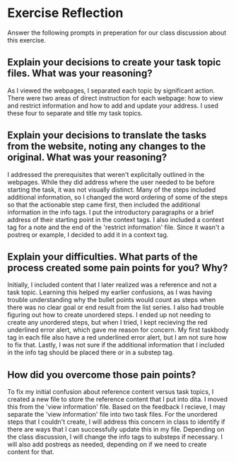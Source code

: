 # Exercise Reflection

Answer the following prompts in preperation for our class discussion about this exercise.

## Explain your decisions to create your task topic files. What was your reasoning?
As I viewed the webpages, I separated each topic by significant action. There were two areas of direct instruction for each webpage: how to view and restrict information and how to add and update your address. I used these four to separate and title my task topics.

## Explain your decisions to translate the tasks from the website, noting any changes to the original. What was your reasoning?
I addressed the prerequisites that weren't explicitally outlined in the webpages. While they did address where the user needed to be before starting the task, it was not visually distinct. Many of the steps included additional information, so I changed the word ordering of some of the steps so that the actionable step came first, then included the additional information in the info tags. I put the introductory paragraphs or a brief address of their starting point in the context tags. I also included a context tag for a note and the end of the 'restrict information' file. Since it wasn't a postreq or example, I decided to add it in a context tag.

## Explain your difficulties. What parts of the process created some pain points for you? Why?
Initially, I included content that I later realized was a reference and not a task topic. Learning this helped my earlier confusions, as I was having trouble understanding why the bullet points would count as steps when there was no clear goal or end result from the list series. I also had trouble figuring out how to create unordered steps. I ended up not needing to create any unordered steps, but when I tried, I kept recieving the red underlined error alert, which gave me reason for concern. My first taskbody tag in each file also have a red underlined error alert, but I am not sure how to fix that. Lastly, I was not sure if the additional information that I included in the info tag should be placed there or in a substep tag.

## How did you overcome those pain points?

To fix my initial confusion about reference content versus task topics, I created a new file to store the reference content that I put into dita. I moved this from the 'view information' file. Based on the feedback I recieve, I may separate the 'view information' file into two task files. For the unordered steps that I couldn't create, I will address this concern in class to identify if there are ways that I can successfully update this in my file. Depending on the class discussion, I will change the info tags to substeps if necessary. I will also add postreqs as needed, depending on if we need to create content for that.